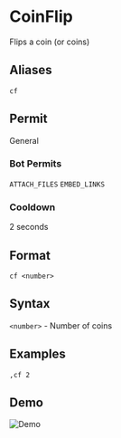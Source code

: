 # CoinFlip
Flips a coin (or coins)

## Aliases
`cf`
## Permit
General
### Bot Permits
`ATTACH_FILES` `EMBED_LINKS`
### Cooldown
2 seconds
## Format
`cf <number>`
## Syntax
`<number>` - Number of coins
## Examples
`,cf 2`
## Demo 
![Demo](https://i.ibb.co/kygHFcG/cf.gif)
